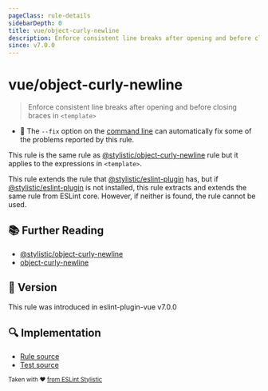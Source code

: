 ```yaml
---
pageClass: rule-details
sidebarDepth: 0
title: vue/object-curly-newline
description: Enforce consistent line breaks after opening and before closing braces in `<template>`
since: v7.0.0
---
```


# vue/object-curly-newline

> Enforce consistent line breaks after opening and before closing braces in `<template>`

- :wrench: The `--fix` option on the [command line](https://eslint.org/docs/user-guide/command-line-interface#fix-problems) can automatically fix some of the problems reported by this rule.

This rule is the same rule as [@stylistic/object-curly-newline] rule but it applies to the expressions in `<template>`.

This rule extends the rule that [@stylistic/eslint-plugin] has, but if [@stylistic/eslint-plugin] is not installed, this rule extracts and extends the same rule from ESLint core.
However, if neither is found, the rule cannot be used.

[@stylistic/eslint-plugin]: https://eslint.style/packages/default

## :books: Further Reading

- [@stylistic/object-curly-newline]
- [object-curly-newline]

[@stylistic/object-curly-newline]: https://eslint.style/rules/object-curly-newline
[object-curly-newline]: https://eslint.org/docs/rules/object-curly-newline

## :rocket: Version

This rule was introduced in eslint-plugin-vue v7.0.0

## :mag: Implementation

- [Rule source](https://github.com/vuejs/eslint-plugin-vue/blob/master/lib/rules/object-curly-newline.js)
- [Test source](https://github.com/vuejs/eslint-plugin-vue/blob/master/tests/lib/rules/object-curly-newline.js)

<sup>Taken with ❤️ [from ESLint Stylistic](https://eslint.style/rules/object-curly-newline)</sup>
